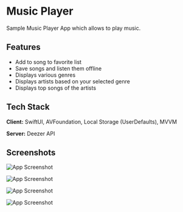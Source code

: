 
# Music Player

Sample Music Player App which allows to play music.




## Features

- Add to song to favorite list 
- Save songs and listen them offline
- Displays various genres
- Displays artists based on your selected genre
- Displays top songs of the artists


## Tech Stack

**Client:** 
SwiftUI, AVFoundation, Local Storage (UserDefaults), MVVM

**Server:** Deezer API 


## Screenshots

![App Screenshot]([https://via.placeholder.com/468x300?text=App+Screenshot+Here](https://github.com/onurural/Music-Player/blob/main/AppcentCaseStudy/Genre-SS.png))


![App Screenshot]([https://via.placeholder.com/468x300?text=App+Screenshot+Here](https://github.com/onurural/Music-Player/blob/main/AppcentCaseStudy/Artists-SS.png))


![App Screenshot]([https://via.placeholder.com/468x300?text=App+Screenshot+Here](https://github.com/onurural/Music-Player/blob/main/AppcentCaseStudy/AlbumDetail-SS.png))


![App Screenshot]([https://via.placeholder.com/468x300?text=App+Screenshot+Here](https://github.com/onurural/Music-Player/blob/main/AppcentCaseStudy/FavoriteTracks-SS.png))



